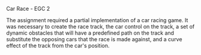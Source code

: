 Car Race - EGC 2

The assignment required a partial implementation of a car racing game. It was necessary to create the race track, the car control on the track, a set of dynamic obstacles that will have a predefined path on the track and substitute the opposing cars that the race is made against, and a curve effect of the track from the car's position.
